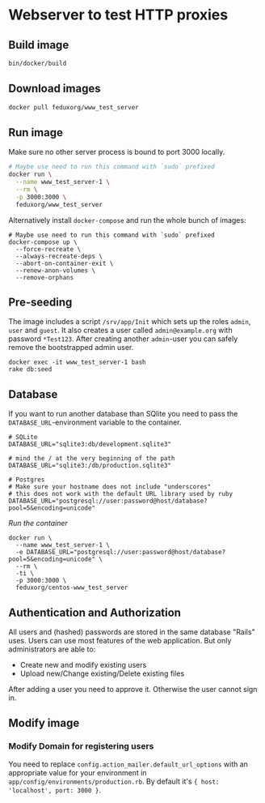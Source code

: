 # Webserver to test HTTP proxies

## Build image

~~~bash
bin/docker/build
~~~

## Download images

~~~bash
docker pull feduxorg/www_test_server
~~~

## Run image

Make sure no other server process is bound to port 3000 locally.

~~~bash
# Maybe use need to run this command with `sudo` prefixed
docker run \
  --name www_test_server-1 \
  --rm \
  -p 3000:3000 \
  feduxorg/www_test_server
~~~

Alternatively install `docker-compose` and run the whole bunch of images:

~~~
# Maybe use need to run this command with `sudo` prefixed
docker-compose up \
  --force-recreate \
  --always-recreate-deps \
  --abort-on-container-exit \
  --renew-anon-volumes \
  --remove-orphans
~~~

## Pre-seeding

The image includes a script `/srv/app/Init` which sets up the
roles `admin`, `user` and `guest`. It also creates a user called
`admin@example.org` with password `*Test123`. After creating another
`admin`-user you can safely remove the bootstrapped admin user.

~~~
docker exec -it www_test_server-1 bash
rake db:seed
~~~

## Database

If you want to run another database than SQlite you need to pass the
`DATABASE_URL`-environment variable to the container. 

~~~
# SQLite
DATABASE_URL="sqlite3:db/development.sqlite3"

# mind the / at the very beginning of the path
DATABASE_URL="sqlite3:/db/production.sqlite3"

# Postgres
# Make sure your hostname does not include "underscores"
# this does not work with the default URL library used by ruby
DATABASE_URL="postgresql://user:password@host/database?pool=5&encoding=unicode"
~~~

*Run the container*

~~~
docker run \
  --name www_test_server-1 \
  -e DATABASE_URL="postgresql://user:password@host/database?pool=5&encoding=unicode" \
  --rm \
  -ti \
  -p 3000:3000 \
  feduxorg/centos-www_test_server
~~~

## Authentication and Authorization

All users and (hashed) passwords are stored in the same database "Rails" uses.
Users can use most features of the web application. But only administrators
are able to:

* Create new and modify existing users
* Upload new/Change existing/Delete existing files

After adding a user you need to approve it. Otherwise the user cannot sign in.

## Modify image

### Modify Domain for registering users

You need to replace `config.action_mailer.default_url_options` with an
appropriate value for your environment in
`app/config/environments/production.rb`. By default it's `{ host: 'localhost',
port: 3000 }`.
